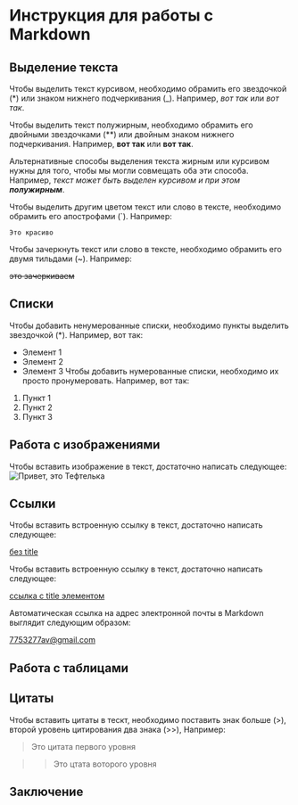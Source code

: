 # Инструкция для работы с Markdown
## Выделение текста
Чтобы выделить текст курсивом, необходимо обрамить его звездочкой (*) или знаком нижнего подчеркивания (_). Например, *вот так* или _вот так_.

Чтобы выделить текст полужирным, необходимо обрамить его двойными звездочками (**) или двойным знаком нижнего подчеркивания. Например, **вот так** или __вот так__.

Альтернативные способы выделения текста жирным или курсивом нужны для того, чтобы мы могли совмещать оба эти способа. Например, _текст может быть выделен курсивом и при этом **полужирным**_.

Чтобы выделить другим цветом текст или слово в тексте, необходимо обрамить его апострофами (`). Например:

`Это красиво`

Чтобы зачеркнуть текст или слово в тексте, необходимо обрамить его двумя тильдами (~). Например:

~~это зачеркиваем~~
## Списки
Чтобы добавить ненумерованные списки, необходимо пункты выделить звездочкой (*). Например, вот так:
* Элемент 1
* Элемент 2
* Элемент 3
Чтобы добавить нумерованные списки, необходимо их просто пронумеровать. Например, вот так:
1. Пункт 1
2. Пункт 2
3. Пункт 3
## Работа с изображениями
Чтобы вставить изображение в текст, достаточно написать следующее:
![Привет, это Тефтелька](Screenshot_2.png)

## Ссылки

Чтобы вставить встроенную ссылку в текст, достаточно написать следующее:

[без title](http://example.com/link)

Чтобы вставить встроенную ссылку в текст, достаточно написать следующее:

[ссылка с title элементом](http://example.com/link "Я ссылка")

Автоматическая ссылка на адрес электронной почты в Markdown выглядит следующим образом:

<7753277av@gmail.com>
## Работа с таблицами

## Цитаты

Чтобы вставить цитаты в тескт, необходимо поставить знак больше (>), второй уровень цитирования два знака (>>), Например:

> Это цитата первого уровня

>> Это цтата воторого уровня

## Заключение


